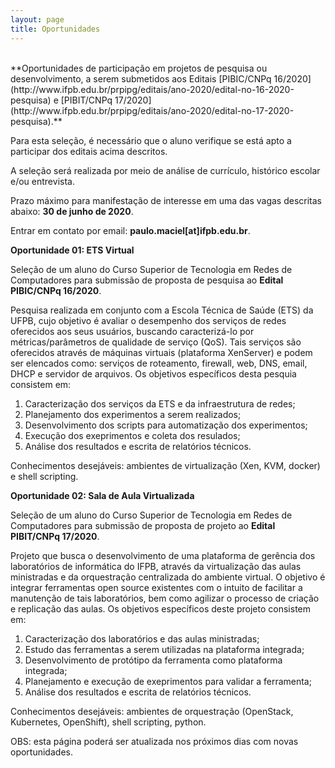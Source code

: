 ```yaml
---
layout: page
title: Oportunidades
---
```


<br/>
**Oportunidades de participação em projetos de pesquisa ou desenvolvimento, a serem submetidos aos Editais [PIBIC/CNPq 16/2020](http://www.ifpb.edu.br/prpipg/editais/ano-2020/edital-no-16-2020-pesquisa) e [PIBIT/CNPq 17/2020](http://www.ifpb.edu.br/prpipg/editais/ano-2020/edital-no-17-2020-pesquisa).**

Para esta seleção, é necessário que o aluno verifique se está apto a participar dos editais acima descritos.

A seleção será realizada por meio de análise de currículo, histórico escolar e/ou entrevista.

Prazo máximo para manifestação de interesse em uma das vagas descritas abaixo: **30 de junho de 2020**.

Entrar em contato por email: **paulo.maciel[at]ifpb.edu.br**.

**Oportunidade 01: ETS Virtual**

Seleção de um aluno do Curso Superior de Tecnologia em Redes de Computadores para submissão de proposta de pesquisa ao **Edital PIBIC/CNPq 16/2020**.

Pesquisa realizada em conjunto com a Escola Técnica de Saúde (ETS) da UFPB, cujo objetivo é avaliar o desempenho dos serviços de redes oferecidos aos seus usuários, buscando caracterizá-lo por métricas/parâmetros de qualidade de serviço (QoS). Tais serviços são oferecidos através de máquinas virtuais (plataforma XenServer) e podem ser elencados como: serviços de roteamento, firewall, web, DNS, email, DHCP e servidor de arquivos. Os objetivos específicos desta pesquia consistem em:

1. Caracterização dos serviços da ETS e da infraestrutura de redes;
2. Planejamento dos experimentos a serem realizados;
3. Desenvolvimento dos scripts para automatização dos experimentos;
4. Execução dos exeprimentos e coleta dos resulados;
5. Análise dos resultados e escrita de relatórios técnicos.

Conhecimentos desejáveis: ambientes de virtualização (Xen, KVM, docker) e shell scripting.

**Oportunidade 02: Sala de Aula Virtualizada**

Seleção de um aluno do Curso Superior de Tecnologia em Redes de Computadores para submissão de proposta de projeto ao **Edital PIBIT/CNPq 17/2020**.

Projeto que busca o desenvolvimento de uma plataforma de gerência dos laboratórios de informática do IFPB, através da virtualização das aulas ministradas e da orquestração centralizada do ambiente virtual. O objetivo é integrar ferramentas open source existentes com o intuito de facilitar a manutenção de tais laboratórios, bem como agilizar o processo de criação e replicação das aulas. Os objetivos específicos deste projeto consistem em:

1. Caracterização dos laboratórios e das aulas ministradas;
2. Estudo das ferramentas a serem utilizadas na plataforma integrada;
3. Desenvolvimento de protótipo da ferramenta como plataforma integrada;
4. Planejamento e execução de exeprimentos para validar a ferramenta;
5. Análise dos resultados e escrita de relatórios técnicos.

Conhecimentos desejáveis: ambientes de orquestração (OpenStack, Kubernetes, OpenShift), shell scripting, python.

OBS: esta página poderá ser atualizada nos próximos dias com novas oportunidades.
